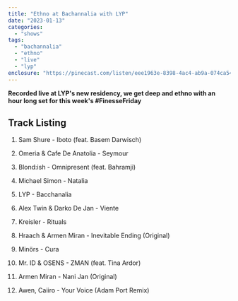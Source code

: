 ```yaml
---
title: "Ethno at Bachannalia with LYP"
date: "2023-01-13"
categories: 
  - "shows"
tags: 
  - "bachannalia"
  - "ethno"
  - "live"
  - "lyp"
enclosure: "https://pinecast.com/listen/eee1963e-8398-4ac4-ab9a-074ca5485931.mp3 86399384 audio/mpeg "
---
```


**Recorded live at LYP's new residency, we get deep and ethno with an hour long set for this week's #FinesseFriday**

## Track Listing

1. Sam Shure - Iboto (feat. Basem Darwisch)

3. Omeria & Cafe De Anatolia - Seymour

5. Blond:ish - Omnipresent (feat. Bahramji)

7. Michael Simon - Natalia

9. LYP - Bacchanalia

11. Alex Twin & Darko De Jan - Viente

13. Kreisler - Rituals

15. Hraach & Armen Miran - Inevitable Ending (Original)

17. Minörs - Cura

19. Mr. ID & OSENS - ZMAN (feat. Tina Ardor)

21. Armen Miran - Nani Jan (Original)

23. Awen, Caiiro - Your Voice (Adam Port Remix)

